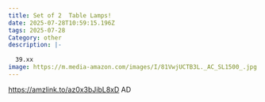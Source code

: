 ```yaml
---
title: Set of 2  Table Lamps!
date: 2025-07-28T10:59:15.196Z
tags: 2025-07-28
Category: other
description: |-
  
  39.xx
image: https://m.media-amazon.com/images/I/81VwjUCTB3L._AC_SL1500_.jpg
---
```

https://amzlink.to/az0x3bJibL8xD
AD